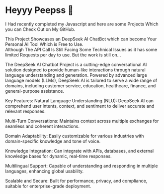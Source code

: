# Heyyy Peepss 👋
I Had recently completed my Javascript and here are some Projects Which you can Check Out on My GitHub.<br>

This  Project Showcases an DeepSeek AI ChatBot which can become Your Personal AI Tool Which is Free to Use.<br>
Although The API Call Is Still Facing Some Technical Issues as it has some limited Requests per day to use. But the work is still on...<br>

The DeepSeek AI Chatbot Project is a cutting-edge conversational AI solution designed to provide human-like interactions through natural language understanding and generation. Powered by advanced large language models (LLMs), DeepSeek AI is tailored to serve a wide range of domains, including customer service, education, healthcare, finance, and general-purpose assistance.

Key Features:
Natural Language Understanding (NLU): DeepSeek AI can comprehend user intents, context, and sentiment to deliver accurate and relevant responses.

Multi-Turn Conversations: Maintains context across multiple exchanges for seamless and coherent interactions.

Domain Adaptability: Easily customizable for various industries with domain-specific knowledge and tone of voice.

Knowledge Integration: Can integrate with APIs, databases, and external knowledge bases for dynamic, real-time responses.

Multilingual Support: Capable of understanding and responding in multiple languages, enhancing global usability.

Scalable and Secure: Built for performance, privacy, and compliance, suitable for enterprise-grade deployment.

